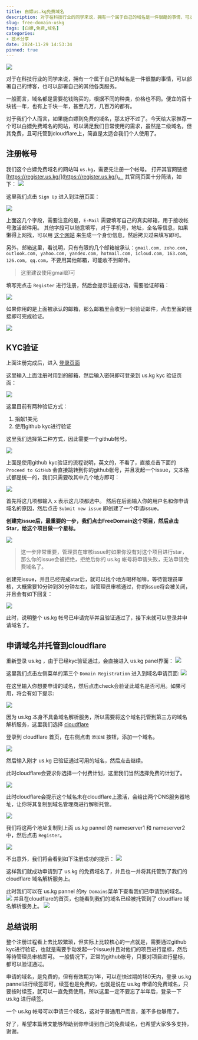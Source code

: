 ```yaml
---
title: 白嫖us.kg免费域名
description: 对于在科技行业的同学来说，拥有一个属于自己的域名是一件很酷的事情，可以部署自己的博客，也可以部署自己的其他各类服务。今天给大家推荐一个可以白嫖免费域名的网站，可以满足我们日常使用的需求，虽然是二级域名，但其免费，且可托管到cloudflare上，简直是太适合我们个人使用了。
slug: free-domain-uskg
tags: [白嫖,免费,域名]
categories: 
- 技术分享
date: 2024-11-29 14:53:34
pinned: true
---
```


![](https://s2.loli.net/2024/11/29/bI8OrFElsiape31.png)

对于在科技行业的同学来说，拥有一个属于自己的域名是一件很酷的事情，可以部署自己的博客，也可以部署自己的其他各类服务。

一般而言，域名都是需要花钱购买的，根据不同的种类，价格也不同。便宜的百十块钱一年，也有上千块一年，甚至几万，几百万的都有。

对于我们个人而言，如果能白嫖到免费的域名，那太好不过了。今天给大家推荐一个可以白嫖免费域名的网站，可以满足我们日常使用的需求，虽然是二级域名，但其免费，且可托管到cloudflare上，简直是太适合我们个人使用了。

<!-- more -->

## 注册帐号
我们这个白嫖免费域名的网站叫 `us.kg`，需要先注册一个帐号。
打开其官网链接 [https://register.us.kg/](https://register.us.kg/)。
其官网页面十分简洁，如下：
![](https://s2.loli.net/2024/11/29/jUV34ZGvKDE5qmB.png)

这里我们点击 `Sign Up` 进入到注册页面：

![](https://s2.loli.net/2024/11/29/ZuOkVL6qlIUP1bz.png)

上面这几个字段，需要注意的是，`E-Mail` 需要填写自己的真实邮箱，用于接收帐号激活邮件用。
其他字段可以随意填写，对于手机号，地址，全名等信息，如果懒得上网找，可以用 [这个网站](https://shenfendaquan.com/) 来生成一个身份信息，然后拷贝过来填写即可。

另外，邮箱这里，看说明，只有有限的几个邮箱被承认：`gmail.com, zoho.com, outlook.com, yahoo.com, yandex.com, hotmail.com, icloud.com, 163.com, 126.com, qq.com`，不要用其他邮箱，可能收不到邮件。

> 这里建议使用gmail即可

填写完点击 `Register` 进行注册，然后会提示注册成功，需要验证邮箱：

![](https://s2.loli.net/2024/11/29/wyRYMuxfIZlSChm.png)

如果你用的是上面被承认的邮箱，那么邮箱里会收到一封验证邮件，点击里面的链接即可完成验证。

![](https://s2.loli.net/2024/11/29/DoivCkunNwGQMVE.png)

## KYC验证

上面注册完成后，进入 [登录页面](https://register.us.kg/auth/login?next=%2F)

这里输入上面注册时用到的邮箱，然后输入密码即可登录到 us.kg kyc 验证页面：

![](https://s2.loli.net/2024/11/29/QT5FuknomIYJ3Lg.png)

这里目前有两种验证方式：
1. 捐献1美元
2. 使用github kyc进行验证

这里我们选择第二种方式，因此需要一个github帐号。

![](https://s2.loli.net/2024/11/29/JILO9vokdBcj3E2.png)

上面是使用github kyc验证的流程说明，英文的，不看了，直接点击下面的 `Proceed to GitHub` 会直接跳转到你的github帐号，并且发起一个issue，文本格式都是统一的，我们只需要改其中几个地方即可：

![](https://s2.loli.net/2024/11/29/PjFdKhHkyiQUvYW.png)

首先将这几项都输入 `x` 表示这几项都选中。
然后在后面输入你的用户名和你申请域名的原因，然后点击 `Submit new issue` 即创建了一个申请issue。

**创建完issue后，最重要的一步，我们点击FreeDomain这个项目，然后点击Star，给这个项目做一个星标。**

![](https://s2.loli.net/2024/11/29/U1sPlqkroIvShat.png)

> 这一步非常重要，管理员在审核issue时如果你没有对这个项目进行star，那么你的issue会被拒绝，拒绝后你的 us.kg 帐号将申请失败，无法申请免费域名了。

创建完issue，并且已经完成star后，就可以找个地方喝杯咖啡，等待管理员审核，大概需要10分钟到30分钟左右，当管理员审核通过，你的issue将会被关闭，并且会有如下回复：

![](https://s2.loli.net/2024/11/29/MKLsENJ4wIqtoY2.png)

此时，说明整个 us.kg 帐号已申请完毕并且验证通过了，接下来就可以登录并申请域名了。


## 申请域名并托管到cloudflare
重新登录 us.kg ，由于已经kyc验证通过，会直接进入 us.kg panel界面：
![](https://s2.loli.net/2024/11/29/9WAVheMzpboZUHj.png)

这里我们点击左侧菜单的第三个 `Domain Registration` 进入到域名申请页面:
![](https://s2.loli.net/2024/11/29/n2r3i16fps7XhZq.png)

在这里输入你想要申请的域名，然后点击check会验证此域名是否可用。如果可用，将会有如下提示:

![](https://s2.loli.net/2024/11/29/Hyk8VG316wBON9Q.png)

因为 us.kg 本身不具备域名解析服务，所以需要将这个域名托管到第三方的域名解析服务，这里我们选择 [cloudflare](https://www.cloudflare.com/zh-cn/)

登录到 cloudflare 首页，在右侧点击 `添加域` 按钮，添加一个域名。

![](https://s2.loli.net/2024/11/29/NmWshdcVbjXTEMf.png)

然后输入刚才 us.kg 已验证通过可用的域名，然后点击继续。

此时cloudflare会要求你选择一个付费计划，这里我们当然选择免费的计划了。

![](https://s2.loli.net/2024/11/29/Z7UdJnXFiYTx3pC.png)

此时cloudflare会提示这个域名未在cloudflare上激活，会给出两个DNS服务器地址，让你将其复制到域名管理商进行解析托管。

![](https://s2.loli.net/2024/11/29/aiPCFpI3hA2y9On.png)

我们将这两个地址复制到上面 us.kg pannel 的 nameserver1 和 nameserver2 中，然后点击 `Register`。

![](https://s2.loli.net/2024/11/29/QNlZnW6Bw9qR1hi.png)

不出意外，我们将会看到如下注册成功的提示：
![](https://s2.loli.net/2024/11/29/8oPm9kdlwQrObe1.png)

这样我们就成功申请到了 us.kg 的免费域名了，并且也一并将其托管到了我们的 cloudflare 域名解析服务上。

此时我们可以在 us.kg pannel 的`My Domains`菜单下查看我们已申请到的域名。
![](https://s2.loli.net/2024/11/29/I4RfZyauLtD1bTg.png)
并且在cloudflare的首页，也能看到我们的域名已经被托管到了 cloudflare 域名解析服务上。
![](https://s2.loli.net/2024/11/29/1RBULcEVnZqmsK8.png)


## 总结说明
整个注册过程看上去比较繁琐，但实际上比较核心的一点就是，需要通过github kyc进行验证，也就是需要手动发起一个issue并且对他们的项目进行星标，然后等待管理员审核即可。
一般情况下，正常的github帐号，只要对项目进行星标，都可以验证通过。

申请的域名，是免费的，但有有效期为1年，可以在快过期的180天内，登录 us.kg pannel进行续签即可，续签也是免费的，也就是说在 us.kg 申请的免费域名，只要按时续签，就可以一直免费使用。所以这里一定不要忘了半年后，登录一下 us.kg 进行续签。

一个 us.kg 帐号可以申请三个域名，这对于普通用户而言，差不多也够用了。

好了，希望本篇博文能够帮助到你申请到自己的免费域名，也希望大家多多支持，谢谢。


